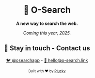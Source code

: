 <div align="center">

# 🔎 O-Search

**A new way to search the web.**

_Coming this year, 2025._

## 🛟 Stay in touch - Contact us

[🐦 @osearchapp](https://x.com/osearchapp) - [📩 hello@o-search.link](mailto:hello@o-search.link)

<sub>Built with ❤️ by [Plucky](https://www.clst.dev)</sub>

</div>
